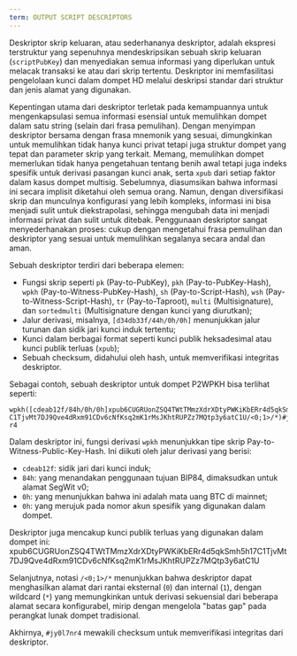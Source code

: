 ```yaml
---
term: OUTPUT SCRIPT DESCRIPTORS
---
```


Deskriptor skrip keluaran, atau sederhananya deskriptor, adalah ekspresi terstruktur yang sepenuhnya mendeskripsikan sebuah skrip keluaran (`scriptPubKey`) dan menyediakan semua informasi yang diperlukan untuk melacak transaksi ke atau dari skrip tertentu. Deskriptor ini memfasilitasi pengelolaan kunci dalam dompet HD melalui deskripsi standar dari struktur dan jenis alamat yang digunakan.

Kepentingan utama dari deskriptor terletak pada kemampuannya untuk mengenkapsulasi semua informasi esensial untuk memulihkan dompet dalam satu string (selain dari frasa pemulihan). Dengan menyimpan deskriptor bersama dengan frasa mnemonik yang sesuai, dimungkinkan untuk memulihkan tidak hanya kunci privat tetapi juga struktur dompet yang tepat dan parameter skrip yang terkait. Memang, memulihkan dompet memerlukan tidak hanya pengetahuan tentang benih awal tetapi juga indeks spesifik untuk derivasi pasangan kunci anak, serta `xpub` dari setiap faktor dalam kasus dompet multisig. Sebelumnya, diasumsikan bahwa informasi ini secara implisit diketahui oleh semua orang. Namun, dengan diversifikasi skrip dan munculnya konfigurasi yang lebih kompleks, informasi ini bisa menjadi sulit untuk diekstrapolasi, sehingga mengubah data ini menjadi informasi privat dan sulit untuk ditebak. Penggunaan deskriptor sangat menyederhanakan proses: cukup dengan mengetahui frasa pemulihan dan deskriptor yang sesuai untuk memulihkan segalanya secara andal dan aman.

Sebuah deskriptor terdiri dari beberapa elemen:
* Fungsi skrip seperti `pk` (Pay-to-PubKey), `pkh` (Pay-to-PubKey-Hash), `wpkh` (Pay-to-Witness-PubKey-Hash), `sh` (Pay-to-Script-Hash), `wsh` (Pay-to-Witness-Script-Hash), `tr` (Pay-to-Taproot), `multi` (Multisignature), dan `sortedmulti` (Multisignature dengan kunci yang diurutkan);
* Jalur derivasi, misalnya, `[d34db33f/44h/0h/0h]` menunjukkan jalur turunan dan sidik jari kunci induk tertentu;
* Kunci dalam berbagai format seperti kunci publik heksadesimal atau kunci publik terluas (`xpub`);
* Sebuah checksum, didahului oleh hash, untuk memverifikasi integritas deskriptor.

Sebagai contoh, sebuah deskriptor untuk dompet P2WPKH bisa terlihat seperti:

```text
wpkh([cdeab12f/84h/0h/0h]xpub6CUGRUonZSQ4TWtTMmzXdrXDtyPWKiKbERr4d5qkSmh5h17
C1TjvMt7DJ9Qve4dRxm91CDv6cNfKsq2mK1rMsJKhtRUPZz7MQtp3y6atC1U/<0;1>/*)#jy0l7n
r4
```
Dalam deskriptor ini, fungsi derivasi `wpkh` menunjukkan tipe skrip Pay-to-Witness-Public-Key-Hash. Ini diikuti oleh jalur derivasi yang berisi:
* `cdeab12f`: sidik jari dari kunci induk;
* `84h`: yang menandakan penggunaan tujuan BIP84, dimaksudkan untuk alamat SegWit v0;
* `0h`: yang menunjukkan bahwa ini adalah mata uang BTC di mainnet;
* `0h`: yang merujuk pada nomor akun spesifik yang digunakan dalam dompet.

Deskriptor juga mencakup kunci publik terluas yang digunakan dalam dompet ini:
xpub6CUGRUonZSQ4TWtTMmzXdrXDtyPWKiKbERr4d5qkSmh5h17C1TjvMt7DJ9Qve4dRxm91CDv6cNfKsq2mK1rMsJKhtRUPZz7MQtp3y6atC1U

Selanjutnya, notasi `/<0;1>/*` menunjukkan bahwa deskriptor dapat menghasilkan alamat dari rantai eksternal (`0`) dan internal (`1`), dengan wildcard (`*`) yang memungkinkan untuk derivasi sekuensial dari beberapa alamat secara konfigurabel, mirip dengan mengelola "batas gap" pada perangkat lunak dompet tradisional.

Akhirnya, `#jy0l7nr4` mewakili checksum untuk memverifikasi integritas dari deskriptor.